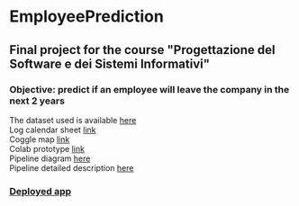 # EmployeePrediction  
## Final project for the course "Progettazione del Software e dei Sistemi Informativi"  
### Objective: predict if an employee will leave the company in the next 2 years  
The dataset used is available [here](https://www.kaggle.com/datasets/tejashvi14/employee-future-prediction)  
Log calendar sheet [link](https://docs.google.com/spreadsheets/d/1JjZ1YJ-PqLxstj3aMWEO_IM9rLgt0oJZyQA5O-jVIR0/edit#gid=0)  
Coggle map [link](https://coggle.it/diagram/Y6FyXL1Eo51jyQx5/t/employeeprediction)  
Colab prototype [link](https://colab.research.google.com/drive/1SyjK37h5qbAi-Bwvo9vz22qDJ-fpdxLl)  
Pipeline diagram [here](https://drive.google.com/file/d/1a8F48-FLd4705AcPE8OvQjVhCjk_NhL6/view?usp=sharing)<br>
Pipeline detailed description [here](https://docs.google.com/spreadsheets/d/1BeCGlz1R1f36yDriuzwisUYV_F39cPOE/edit#gid=495513790)  
  
### [Deployed app](https://employeeprediction.streamlit.app/)
